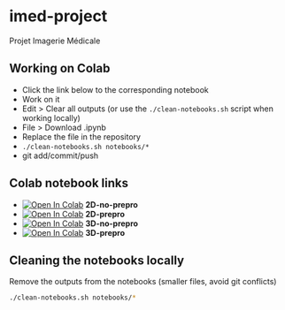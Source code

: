 # imed-project
Projet Imagerie Médicale

## Working on Colab

- Click the link below to the corresponding notebook
- Work on it
- Edit > Clear all outputs (or use the `./clean-notebooks.sh` script when working locally)
- File > Download .ipynb
- Replace the file in the repository
- `./clean-notebooks.sh notebooks/*`
- git add/commit/push

## Colab notebook links

- [![Open In Colab](https://colab.research.google.com/assets/colab-badge.svg)](https://colab.research.google.com/github/nicomem/imed-project/blob/master/notebooks/2D-no-prepro.ipynb) **2D-no-prepro**
- [![Open In Colab](https://colab.research.google.com/assets/colab-badge.svg)](https://colab.research.google.com/github/nicomem/imed-project/blob/master/notebooks/2D-prepro.ipynb) **2D-prepro**
- [![Open In Colab](https://colab.research.google.com/assets/colab-badge.svg)](https://colab.research.google.com/github/nicomem/imed-project/blob/master/notebooks/3D-no-prepro.ipynb) **3D-no-prepro**
- [![Open In Colab](https://colab.research.google.com/assets/colab-badge.svg)](https://colab.research.google.com/github/nicomem/imed-project/blob/master/notebooks/3D-prepro.ipynb) **3D-prepro**

## Cleaning the notebooks locally

Remove the outputs from the notebooks (smaller files, avoid git conflicts)
```bash
./clean-notebooks.sh notebooks/*
```
